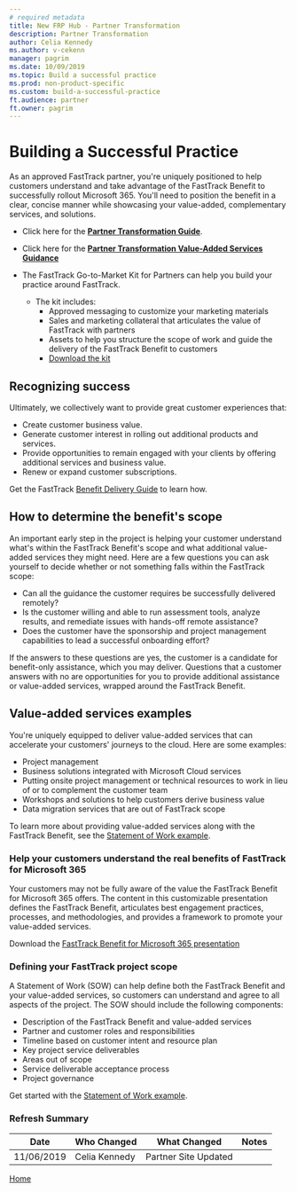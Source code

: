 ```yaml
---
# required metadata
title: New FRP Hub - Partner Transformation
description: Partner Transformation
author: Celia Kennedy
ms.author: v-cekenn
manager: pagrim
ms.date: 10/09/2019
ms.topic: Build a successful practice
ms.prod: non-product-specific
ms.custom: build-a-successful-practice
ft.audience: partner
ft.owner: pagrim
---
```


# Building a Successful Practice

As an approved FastTrack partner, you're uniquely positioned to help customers understand and take advantage of the FastTrack Benefit to successfully rollout Microsoft 365. You'll need to position the benefit in a clear, concise manner while showcasing your value-added, complementary services, and solutions.

- Click here for the [**Partner Transformation Guide**](https://aka.ms/FRP-Partner-Transformation-Guidance).
- Click here for the [**Partner Transformation Value-Added Services Guidance**](https://aka.ms/FRP-Partner-Transformation-Value-Added-Services-Guidance)

- The FastTrack Go-to-Market Kit for Partners can help you build your practice around FastTrack.

    - The kit includes:
      - Approved messaging to customize your marketing materials
      - Sales and marketing collateral that articulates the value of FastTrack with partners
      - Assets to help you structure the scope of work and guide the delivery of the FastTrack Benefit to customers
      - [Download the kit](https://aka.ms/FRPHubReadyGoToMarketKit)

## Recognizing success

Ultimately, we collectively want to provide great customer experiences that:

- Create customer business value.
- Generate customer interest in rolling out additional products and services.
- Provide opportunities to remain engaged with your clients by offering additional services and business value.
- Renew or expand customer subscriptions.

Get the FastTrack [Benefit Delivery Guide](https://aka.ms/FRPHubBenefitDeliveryGuide) to learn how.

## How to determine the benefit's scope

An important early step in the project is helping your customer understand what's within the FastTrack Benefit's scope and what additional value-added services they might need. Here are a few questions you can ask yourself to decide whether or not something falls within the FastTrack scope:

- Can all the guidance the customer requires be successfully delivered remotely?
- Is the customer willing and able to run assessment tools, analyze results, and remediate issues with hands-off remote assistance?
- Does the customer have the sponsorship and project management capabilities to lead a successful onboarding effort?

If the answers to these questions are yes, the customer is a candidate for benefit-only assistance, which you may deliver. Questions that a customer answers with no are opportunities for you to provide additional assistance or value-added services, wrapped around the FastTrack Benefit.

## Value-added services examples

You're uniquely equipped to deliver value-added services that can accelerate your customers' journeys to the cloud. Here are some examples:

- Project management
- Business solutions integrated with Microsoft Cloud services
- Putting onsite project management or technical resources to work in lieu of or to complement the customer team
- Workshops and solutions to help customers derive business value
- Data migration services that are out of FastTrack scope

To learn more about providing value-added services along with the FastTrack Benefit, see the [Statement of Work example](https://aka.ms/FRPHubStatementofWorkExample).

### Help your customers understand the real benefits of FastTrack for Microsoft 365

Your customers may not be fully aware of the value the FastTrack Benefit for Microsoft 365 offers. The content in this customizable presentation defines the FastTrack Benefit, articulates best engagement practices, processes, and methodologies, and provides a framework to promote your value-added services.

Download the [FastTrack Benefit for Microsoft 365 presentation](https://ftdocs-bcm.azureedge.net/public/partner-365-benefit-description-deck-v1.pptx)

### Defining your FastTrack project scope

A Statement of Work (SOW) can help define both the FastTrack Benefit and your value-added services, so customers can understand and agree to all aspects of the project. The SOW should include the following components:

- Description of the FastTrack Benefit and value-added services
- Partner and customer roles and responsibilities
- Timeline based on customer intent and resource plan
- Key project service deliverables
- Areas out of scope
- Service deliverable acceptance process
- Project governance  

Get started with the [Statement of Work example](https://aka.ms/FRPHubStatementofWorkExample).

### Refresh Summary

|Date|Who Changed|What Changed|Notes|
|---------|---------------|----------------------------|-------------|
|11/06/2019| Celia Kennedy| Partner Site Updated| |

[Home](http://partner-docs.microsoft.com)
